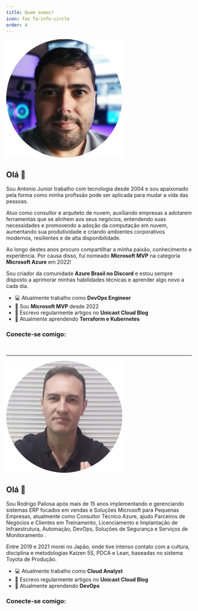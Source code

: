 ```yaml
---
title: Quem somos?
icon: fas fa-info-circle
order: 4
---
```


<p>
<img src="/assets/img/asilva.png" alt="">
</p>

## **Olá 👋**

Sou Antonio Junior trabalho com tecnologia desde 2004 e sou apaixonado pela forma como minha profissão pode ser aplicada para mudar a vida das pessoas.

Atuo como consultor e arquiteto de nuvem, auxiliando empresas a adotarem ferramentas que se alinhem aos seus negócios, entendendo suas necessidades e promovendo a adoção da computação em nuvem, aumentando sua produtividade e criando ambientes corporativos modernos, resilientes e de alta disponibilidade.

Ao longo destes anos procuro compartilhar a minha paixão, conhecimento e experiência. Por causa disso, fui nomeado **Microsoft MVP** na categoria **Microsoft Azure** em 2022!

Sou criador da comunidade **Azure Brasil no Discord** e estou sempre disposto a aprimorar minhas habilidades técnicas e aprender algo novo a cada dia.

* 💻 Atualmente trabalho como **DevOps Engineer**
* 🏅 Sou **Microsoft MVP** desde 2022
* 📝 Escrevo regularmente artigos no **Unicast Cloud Blog**
* 🌱 Atualmente aprendendo **Terraform e Kubernetes**

### **Conecte-se comigo:**

<div> 
  <a href="https://www.linkedin.com/in/antoniocarlosjr" target="_blank"><img src="https://img.shields.io/badge/-LinkedIn-%230077B5?style=fflat&logo=linkedin&logoColor=white" target="_blank" alt=""></a>
  <a href="https://www.instagram.com/jr_silva19/" target="_blank"><img src="https://img.shields.io/badge/Instagram-E4405F?style=flat&logo=instagram&logoColor=white" target="_blank" alt=""></a>
</div>

----

<p>
<img src="/assets/img/rpaliosa.png" alt="">
</p>

## **Olá 👋**

Sou Rodrigo Paliosa após mais de 15 anos implementando e gerenciando sistemas ERP focados em vendas e Soluções Microsoft para Pequenas Empresas, atualmente como Consultor Técnico Azure, ajudo Parceiros de Negócios e Clientes em Treinamento, Licenciamento e Implantação de Infraestrutura, Automação, DevOps, Soluções de Segurança e Serviços de Monitoramento .

Entre 2019 e 2021 morei no Japão, onde tive intenso contato com a cultura, disciplina e metodologias Kaizen 5S, PDCA e Lean, baseadas no sistema Toyota de Produção.

* 💻 Atualmente trabalho como **Cloud Analyst**
* 📝 Escrevo regularmente artigos no **Unicast Cloud Blog**
* 🌱 Atualmente aprendendo **DevOps**

### **Conecte-se comigo:**

<div> 
  <a href="https://www.linkedin.com/in/rodrigo-paliosa/" target="_blank"><img src="https://img.shields.io/badge/-LinkedIn-%230077B5?style=fflat&logo=linkedin&logoColor=white" target="_blank" alt=""></a>
  <a href="https://www.instagram.com/rodrigo.paliosa/" target="_blank"><img src="https://img.shields.io/badge/Instagram-E4405F?style=flat&logo=instagram&logoColor=white" target="_blank" alt=""></a>
</div>
